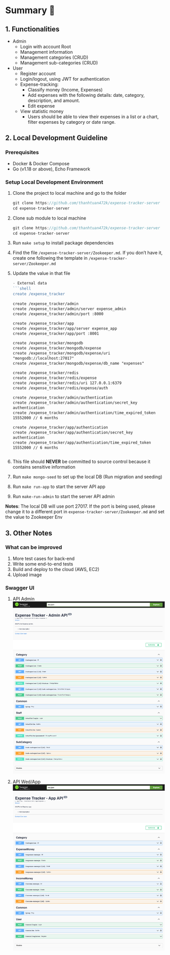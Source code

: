 # Summary **🚀**

## 1. Functionalities

- Admin
    - Login with account Root
    - Management information
    - Management categories (CRUD)
    - Management sub-categories (CRUD)
- User
    - Register account
    - Login/logout, using JWT for authentication
    - Expense-tracking:
        - Classify money (Income, Expenses)
        - Add expenses with the following details: date, category, description, and amount.
        - Edit expense
    - View statistic money
        - Users should be able to view their expenses in a list or a chart, filter expenses by category or date range.

## 2. **Local Development Guideline**

### **Prerequisites**

- Docker & Docker Compose
- Go (v1.18 or above), Echo Framework

### **Setup Local Development Environment**

1. Clone the project to local machine and go to the folder
    
    ```jsx
    git clone https://github.com/thanhtuan472k/expense-tracker-server
    cd expense-tracker-server
    ```
    
2. Clone sub module to local machine
    
    ```jsx
    git clone https://github.com/thanhtuan472k/expense-tracker-server
    cd expense-tracker-server
    ```
    
3. Run `make setup` to install package dependencies
4. Find the file `/expense-tracker-server/Zookeeper.md`. If you don’t have it, create one following the template in `/expense-tracker-server/Zookeeper.md`
5. Update the value in that file
    
    ```jsx
    - External data
    ```shell
    create /expense_tracker
    ```
    
    ```shell
    create /expense_tracker/admin
    create /expense_tracker/admin/server expense_admin
    create /expense_tracker/admin/port :8000
    ```
    
    ```shell
    create /expense_tracker/app
    create /expense_tracker/app/server expense_app
    create /expense_tracker/app/port :8001
    ```
    
    ```shell
    create /expense_tracker/mongodb
    create /expense_tracker/mongodb/expense
    create /expense_tracker/mongodb/expense/uri "mongodb://localhost:27017"
    create /expense_tracker/mongodb/expense/db_name "expenses"
    ```
    
    ```shell
    create /expense_tracker/redis
    create /expense_tracker/redis/expense
    create /expense_tracker/redis/uri 127.0.0.1:6379
    create /expense_tracker/redis/expense/auth
    ```
    
    ```shell
    create /expense_tracker/admin/authentication
    create /expense_tracker/admin/authentication/secret_key authentication
    create /expense_tracker/admin/authentication/time_expired_token 15552000 // 6 months
    ```
    
    ```shell
    create /expense_tracker/app/authentication
    create /expense_tracker/app/authentication/secret_key authentication
    create /expense_tracker/app/authentication/time_expired_token 15552000 // 6 months
    ```
    ```
    
6. This file should **NEVER** be committed to source control because it contains sensitive information
7. Run `make mongo-seed` to set up the local DB (Run migration and seeding)
8. Run `make run-app` to start the server API app
9. Run `make-run-admin` to start the server API admin

**Notes**: The local DB will use port 27017. If the port is being used, please change it to a different port in `expense-tracker-server/Zookeeper.md` and set the value to Zookeeper Env

## 3. Other Notes

### What can be improved

1. More test cases for back-end
2. Write some end-to-end tests
3. Build and deploy to the cloud (AWS, EC2)
4. Upload image

### Swagger UI

1. API Admin
   ![API Admin](image/API-Admin.png)

2. API Wed/App
   ![API Web - App](image/API-App.png)